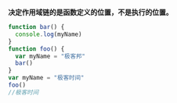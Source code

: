 **决定作用域链的是函数定义的位置，不是执行的位置。**

```javascript
function bar() {
  console.log(myName)
}
function foo() {
  var myName = "极客邦"
  bar()
}
var myName = "极客时间"
foo()
//极客时间
```
